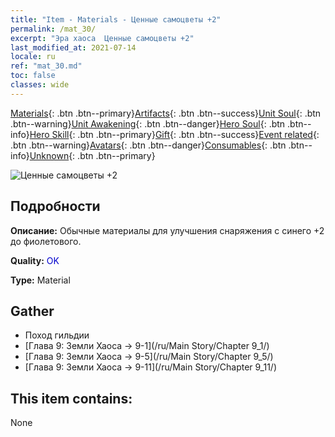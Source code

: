 ```yaml
---
title: "Item - Materials - Ценные самоцветы +2"
permalink: /mat_30/
excerpt: "Эра хаоса  Ценные самоцветы +2"
last_modified_at: 2021-07-14
locale: ru
ref: "mat_30.md"
toc: false
classes: wide
---
```

 [Materials](/ItemsRU/){: .btn .btn--primary}[Artifacts](/ItemsRU/Artifacts/){: .btn .btn--success}[Unit Soul](/ItemsRU/UnitSoul/){: .btn .btn--warning}[Unit Awakening](/ItemsRU/UnitAwakening/){: .btn .btn--danger}[Hero Soul](/ItemsRU/HeroSoul/){: .btn .btn--info}[Hero Skill](/ItemsRU/HeroSkill/){: .btn .btn--primary}[Gift](/ItemsRU/Gift/){: .btn .btn--success}[Event related](/ItemsRU/Events/){: .btn .btn--warning}[Avatars](/ItemsRU/Avatars/){: .btn .btn--danger}[Consumables](/ItemsRU/Consumables/){: .btn .btn--info}[Unknown](/ItemsRU/Unknown/){: .btn .btn--primary}

 ![Ценные самоцветы +2](/images/t/i_cailiao_baoshi1.png)

## Подробности
 **Описание:** Обычные материалы для улучшения снаряжения c синего +2 до фиолетового.

 **Quality:** <span style="color: #0000CD">OK</span>

 **Type:** Material

## Gather

*    Поход гильдии 
*    [Глава 9: Земли Хаоса -> 9-1](/ru/Main Story/Chapter 9_1/) 
*    [Глава 9: Земли Хаоса -> 9-5](/ru/Main Story/Chapter 9_5/) 
*    [Глава 9: Земли Хаоса -> 9-11](/ru/Main Story/Chapter 9_11/) 

## This item contains:

  None

